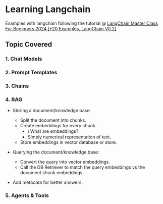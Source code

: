 # Learning Langchain

Examples with langchain following the tutorial @ [LangChain Master Class For Beginners 2024 [+20 Examples, LangChain V0.2]](https://www.youtube.com/watch?v=yF9kGESAi3M)

## Topic Covered

### 1. Chat Models

### 2. Prompt Templates

### 3. Chains

### 4. RAG

- Storing a document/knowledge base:

  - Split the document into chunks.
  - Create embeddings for every chunk.
    - ℹ️ What are embeddings?
    - Simply numerical representation of text.
  - Store embeddings in vector database or store.

- Querying the document/knowledge base:

  - Convert the query into vector embeddings.
  - Call the DB Retriever to match the query embeddings vs the document chunk embeddings.

- Add metadata for better answers.

### 5. Agents & Tools

